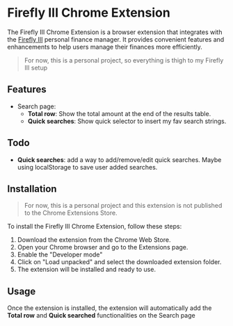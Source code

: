 # Firefly III Chrome Extension

The Firefly III Chrome Extension is a browser extension that integrates with the [Firefly III](https://www.firefly-iii.org/) personal finance manager. It provides convenient features and enhancements to help users manage their finances more efficiently.

> For now, this is a personal project, so everything is thigh to my Firefly III setup

## Features

- Search page:
  - **Total row**: Show the total amount at the end of the results table.
  - **Quick searches**: Show quick selector to insert my fav search strings.

## Todo

- **Quick searches**: add a way to add/remove/edit quick searches. Maybe using localStorage to save user added searches.

## Installation

> For now, this is a personal project and this extension is not published to the Chrome Extensions Store.

To install the Firefly III Chrome Extension, follow these steps:

1. Download the extension from the Chrome Web Store.
2. Open your Chrome browser and go to the Extensions page.
3. Enable the "Developer mode"
4. Click on "Load unpacked" and select the downloaded extension folder.
5. The extension will be installed and ready to use.

## Usage

Once the extension is installed, the extension will automatically add the **Total row** and **Quick searched** functionalities on the Search page
